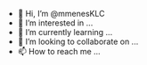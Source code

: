 - 👋 Hi, I’m @mmenesKLC
- 👀 I’m interested in ...
- 🌱 I’m currently learning ...
- 💞️ I’m looking to collaborate on ...
- 📫 How to reach me ...

<!---
mmenesKLC/mmenesKLC is a ✨ special ✨ repository because its `README.md` (this file) appears on your GitHub profile.
You can click the Preview link to take a look at your changes.
--->
